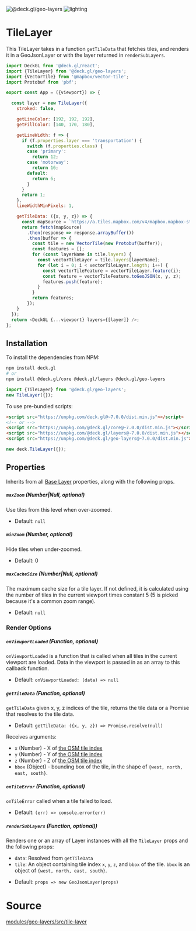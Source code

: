 <!-- INJECT:"TileLayerDemo" -->

<p class="badges">
  <img src="https://img.shields.io/badge/@deck.gl/geo--layers-lightgrey.svg?style=flat-square" alt="@deck.gl/geo-layers" />
  <img src="https://img.shields.io/badge/lighting-yes-blue.svg?style=flat-square" alt="lighting" />
</p>

# TileLayer

This TileLayer takes in a function `getTileData` that fetches tiles, and renders it in a GeoJsonLayer or with the layer returned in `renderSubLayers`.

```js
import DeckGL from '@deck.gl/react';
import {TileLayer} from '@deck.gl/geo-layers';
import {VectorTile} from '@mapbox/vector-tile';
import Protobuf from 'pbf';

export const App = ({viewport}) => {

  const layer = new TileLayer({
    stroked: false,

    getLineColor: [192, 192, 192],
    getFillColor: [140, 170, 180],

    getLineWidth: f => {
      if (f.properties.layer === 'transportation') {
        switch (f.properties.class) {
        case 'primary':
          return 12;
        case 'motorway':
          return 16;
        default:
          return 6;
        }
      }
      return 1;
    },
    lineWidthMinPixels: 1,

    getTileData: ({x, y, z}) => {
      const mapSource = `https://a.tiles.mapbox.com/v4/mapbox.mapbox-streets-v7/${z}/${x}/${y}.vector.pbf?access_token=${MapboxAccessToken}`;
      return fetch(mapSource)
        .then(response => response.arrayBuffer())
        .then(buffer => {
          const tile = new VectorTile(new Protobuf(buffer));
          const features = [];
          for (const layerName in tile.layers) {
            const vectorTileLayer = tile.layers[layerName];
            for (let i = 0; i < vectorTileLayer.length; i++) {
              const vectorTileFeature = vectorTileLayer.feature(i);
              const feature = vectorTileFeature.toGeoJSON(x, y, z);
              features.push(feature);
            }
          }
          return features;
        });
    }
  });
  return <DeckGL {...viewport} layers={[layer]} />;
};
```


## Installation

To install the dependencies from NPM:

```bash
npm install deck.gl
# or
npm install @deck.gl/core @deck.gl/layers @deck.gl/geo-layers
```

```js
import {TileLayer} from '@deck.gl/geo-layers';
new TileLayer({});
```

To use pre-bundled scripts:

```html
<script src="https://unpkg.com/deck.gl@~7.0.0/dist.min.js"></script>
<!-- or -->
<script src="https://unpkg.com/@deck.gl/core@~7.0.0/dist.min.js"></script>
<script src="https://unpkg.com/@deck.gl/layers@~7.0.0/dist.min.js"></script>
<script src="https://unpkg.com/@deck.gl/geo-layers@~7.0.0/dist.min.js"></script>
```

```js
new deck.TileLayer({});
```


## Properties

Inherits from all [Base Layer](/docs/api-reference/layer.md) properties, along with the following props. 

##### `maxZoom` (Number|Null, optional)

Use tiles from this level when over-zoomed.

- Default: `null`

##### `minZoom` (Number, optional)

Hide tiles when under-zoomed.

- Default: 0

##### `maxCacheSize` (Number|Null, optional)

The maximum cache size for a tile layer. If not defined, it is calculated using the number of tiles in the current viewport times constant 5 (5 is picked because it's a common zoom range).

- Default: `null`

### Render Options

##### `onViewportLoaded` (Function, optional)

`onViewportLoaded` is a function that is called when all tiles in the current viewport are loaded. Data in the viewport is passed in as an array to this callback function.

- Default: `onViewportLoaded: (data) => null`

##### `getTileData` (Function,  optional)

`getTileData` given x, y, z indices of the tile, returns the tile data or a Promise that resolves to the tile data.

- Default: `getTileData: ({x, y, z}) => Promise.resolve(null)`

Receives arguments:

- `x` (Number) - X of [the OSM tile index](https://wiki.openstreetmap.org/wiki/Slippy_map_tilenames)
- `y` (Number) - Y of [the OSM tile index](https://wiki.openstreetmap.org/wiki/Slippy_map_tilenames)
- `z` (Number) - Z of [the OSM tile index](https://wiki.openstreetmap.org/wiki/Slippy_map_tilenames)
- `bbox` (Object) - bounding box of the tile, in the shape of `{west, north, east, south}`.

##### `onTileError` (Function, optional)

`onTileError` called when a tile failed to load.

- Default: `(err) => console.error(err)`

##### `renderSubLayers` (Function, optional))

Renders one or an array of Layer instances with all the `TileLayer` props and the following props:

* `data`: Resolved from `getTileData`
* `tile`: An object containing tile index `x`, `y`, `z`, and `bbox` of the tile. `bbox` is an object of `{west, north, east, south}`.

- Default: `props => new GeoJsonLayer(props)`

# Source

[modules/geo-layers/src/tile-layer](https://github.com/uber/deck.gl/tree/7.2-release/modules/geo-layers/src/tile-layer)


